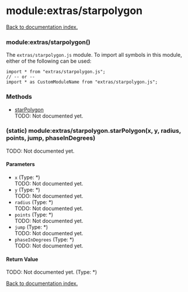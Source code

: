 # module:extras/starpolygon

[Back to documentation index.](index.md)

<a name='extras_starpolygon'></a>
### module:extras/starpolygon()

The <code>extras/starpolygon.js</code> module.
To import all symbols in this module, either of the following can be used:

    import * from "extras/starpolygon.js";
    // -- or --
    import * as CustomModuleName from "extras/starpolygon.js";

### Methods

* [starPolygon](#extras_starpolygon.starPolygon)<br>TODO: Not documented yet.

<a name='extras_starpolygon.starPolygon'></a>
### (static) module:extras/starpolygon.starPolygon(x, y, radius, points, jump, phaseInDegrees)

TODO: Not documented yet.

#### Parameters

* `x` (Type: *)<br>TODO: Not documented yet.
* `y` (Type: *)<br>TODO: Not documented yet.
* `radius` (Type: *)<br>TODO: Not documented yet.
* `points` (Type: *)<br>TODO: Not documented yet.
* `jump` (Type: *)<br>TODO: Not documented yet.
* `phaseInDegrees` (Type: *)<br>TODO: Not documented yet.

#### Return Value

TODO: Not documented yet. (Type: *)

[Back to documentation index.](index.md)
